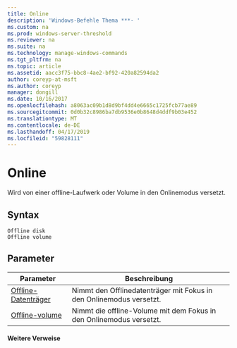 ```yaml
---
title: Online
description: 'Windows-Befehle Thema ***- '
ms.custom: na
ms.prod: windows-server-threshold
ms.reviewer: na
ms.suite: na
ms.technology: manage-windows-commands
ms.tgt_pltfrm: na
ms.topic: article
ms.assetid: aacc3f75-bbc8-4ae2-bf92-420a82594da2
author: coreyp-at-msft
ms.author: coreyp
manager: dongill
ms.date: 10/16/2017
ms.openlocfilehash: a8063ac09b1d8d9bf4dd4e6665c1725fcb77ae89
ms.sourcegitcommit: 0d0b32c8986ba7db9536e0b8648d4ddf9b03e452
ms.translationtype: MT
ms.contentlocale: de-DE
ms.lasthandoff: 04/17/2019
ms.locfileid: "59828111"
---
```

# <a name="online"></a>Online



Wird von einer offline-Laufwerk oder Volume in den Onlinemodus versetzt.

## <a name="syntax"></a>Syntax

```
Offline disk
Offline volume
```

## <a name="parameters"></a>Parameter

|Parameter|Beschreibung|
|---------|-----------|
|[Offline-Datenträger](offline-disk.md)|Nimmt den Offlinedatenträger mit Fokus in den Onlinemodus versetzt.|
|[Offline-volume](offline-volume.md)|Nimmt die offline-Volume mit dem Fokus in den Onlinemodus versetzt.|

#### <a name="additional-references"></a>Weitere Verweise


